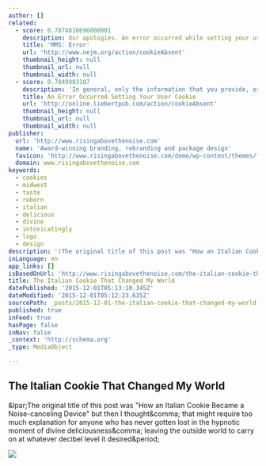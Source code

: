 ```yaml
---
author: []
related:
  - score: 0.7874810696000001
    description: Our apologies. An error occurred while setting your user cookie. Please set your browser to accept cookies to continue.
    title: 'MMS: Error'
    url: 'http://www.nejm.org/action/cookieAbsent'
    thumbnail_height: null
    thumbnail_url: null
    thumbnail_width: null
  - score: 0.7849903107
    description: 'In general, only the information that you provide, or the choices you make while visiting a web site, can be stored in a cookie. For example, the site cannot determine your email name unless you choose to type it.'
    title: An Error Occurred Setting Your User Cookie
    url: 'http://online.liebertpub.com/action/cookieAbsent'
    thumbnail_height: null
    thumbnail_url: null
    thumbnail_width: null
publisher:
  url: 'http://www.risingabovethenoise.com'
  name: 'Award-winning branding, rebranding and package design'
  favicon: 'http://www.risingabovethenoise.com/demo/wp-content/themes/foodiepro/images/favicon.ico'
  domain: www.risingabovethenoise.com
keywords:
  - cookies
  - midwest
  - taste
  - reborn
  - italian
  - delicious
  - divine
  - intoxicatingly
  - logo
  - design
description: '(The original title of this post was "How an Italian Cookie Became a Noise-canceling Device" but then I thought, that might require too much explanation for anyone who has never gotten lost in the hypnotic moment of divine deliciousness, leaving the outside world to carry on at whatever decibel level it desired.'
inLanguage: en
app_links: []
isBasedOnUrl: 'http://www.risingabovethenoise.com/the-italian-cookie-that-changed-my-world/'
title: The Italian Cookie That Changed My World
datePublished: '2015-12-01T05:13:10.345Z'
dateModified: '2015-12-01T05:12:23.635Z'
sourcePath: _posts/2015-12-01-the-italian-cookie-that-changed-my-world.md
published: true
inFeed: true
hasPage: false
inNav: false
_context: 'http://schema.org'
_type: MediaObject

---
```

<article style=""><h1>The Italian Cookie That Changed My World</h1><p>&amp;lpar;The original title of this post was "How an Italian Cookie Became a Noise-canceling Device" but then I thought&amp;comma; that might require too much explanation for anyone who has never gotten lost in the hypnotic moment of divine deliciousness&amp;comma; leaving the outside world to carry on at whatever decibel level it desired&amp;period;</p><img src="http://www.risingabovethenoise.com/demo/wp-content/uploads/2015/11/Detail-for-Brand-Logo-Post.jpg" /></article>